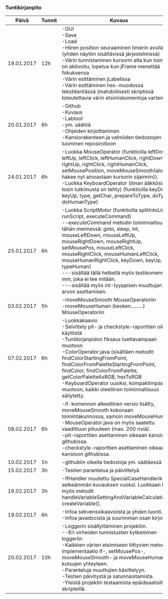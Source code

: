 ﻿### Tuntikirjanpito
Päivä | Tunnit | Kuvaus
--------------- | ----- | ------
19.01.2017 | 12h | -GUI<br>-Save<br>-Load<br>-Hiiren position seuraaminen timerin avulla (yhden näytön sisältävissä järjestelmissä)<br>-Värin tunnistaminen kursorin alta kun toiminto on aktivoitu, lopetus kun jFrame menettää fokuksensa<br>-Värin esittäminen jLabelissa<br>-Värin esittäminen hex-muodossa tekstikentässä (mahdollisesti skriptissä toteutettavia värin etsimiskomentoja varten)
20.01.2017 | 6h | -Github<br>-Kuvaus<br>-Labtool<br>-ym. säätöä<br>-Ohjeiden kirjoittaminen<br>-Kansiorakenteen ja valmiiden tiedostojen luominen reposirotioon
24.01.2017 | 6h | -Luokka MouseOperator (funktioilla leftDown, leftUp, leftClick, leftHumanClick, rightDown, rightUp, rightClick, rightHumanClick, setMousePosition, moveMouseSmooth(aloitettu, hakee nyt ainoastaan kursorin sijainnin)).<br>-Luokka KeyboardOperator (ilman ääkkösiä, tosin tutkimusta on tehty) (funktioilla keyDown, keyUp, type, getChar, prepareToType, doType, doHumanType)
25.01.2017 | 6h | -Luokka ScriptMotor (funktioilla splitIntoLines, runScript, executeCommand)<br>--executeCommand metodin toiminnallisuudet tähän mennessä: goto, sleep, int, mouseLeftDown, mouseLeftUp, mouseRightDown, mouseRightUp, setMousePos, mouseLeftClick, mouseRightClick, mouseHumanLeftClick, mouseHumanRightClick, keyDown, keyUp, type, typeHuman)<br>---sisältää tällä hetkellä myös testikomennon mm, joka ei tee mitään.<br>---sisältää myös int-tyyppisen muuttujan arvon asettamisen.
03.02.2017 | 5h | -moveMouseSmooth MouseOperatoriin<br>-moveMouseHuman (kesken.........) MouseOperatoriin
07.02.2017 | 6h | -Luokkakaavio<br>-Selvittely pit- ja checkstyle-raporttien oikein käytöstä<br>-Tuntikirjanpidon fiksaus luettavampaan muotoon<br>-ColorOperator.java (sisältäen metodit: findColorStartingFromPoint, findColorFromPaletteStartingFromPoint, findColor, findColorFromPalette, getColorPaletteAsRGB, hexToRGB<br>-KeyboardOperator uusiksi, kompaktimpaan muotoon, kaikki oleellinen toiminnallisuus säilytetty.<br>
08.02.2017 | 6h | -if-komennon alkeellinen versio lisätty, moveMouseSmooth kokonaan toimintakunnossa, samoin moveMouseHuman.<br>-MouseOperator.java on myös saatettu vaadittuun pituuteen (max. 200 riviä).<br>-pit-raporttien asettaminen oikeaan kansioon githubissa.<br>-checkstyle-raporttien asettaminen oikeaan kansioon githubissa.
10.02.2017 | 1h | -githubiin oikeita tiedostoja ym. säätäessä
15.02.2017 | 3h | -Testien parantelua ja päivittelyä
16.02.2017 | 3h | -IfHandler muutettu SpecialCaseHandleriksi selkeämmän kuvauksen vuoksi. Luokkaan lisätty myös metodit handleVariableSettingAndVariableCalculations(), createVariable().
19.02.2017 | 6h | -Infoa sekvenssikaavioista ja yhden luonti.<br>-Infoa javadocista ja suurimman osan kirjoittelu.
20.02.2017 | 10h | -Loggerin sisällyttäminen projektiin.<br>--Eri virheiden tunnistusten kytkeminen loggeriin<br>-Kaikkien värien etsimiseen liittyvien metodien implementaatio if-, setMousePos-, moveMouseSmooth- ja moveMouseHuman-kutsujen yhteyteen.<br>-Paranteluja muuttujien käsittelyyn.<br>-Testien päivitystä ja satunnaistamista.<br>-Yleistä projektin testaamista epäideaalisilla skripteillä.

